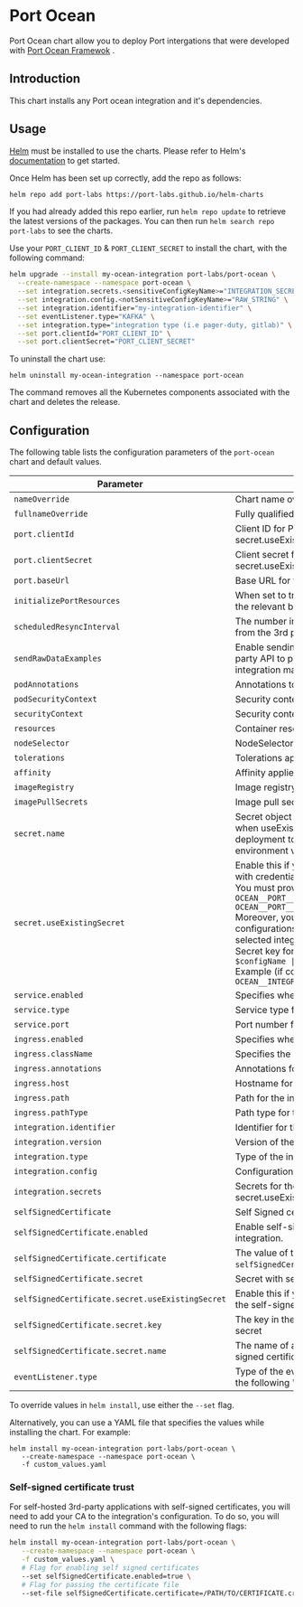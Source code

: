 # Port Ocean

Port Ocean chart allow you to deploy Port intergations that were developed with [Port Ocean Framewok](https://github.com/port-labs/port-ocean.git) .

## Introduction

This chart installs any Port ocean integration and it's dependencies.

## Usage

[Helm](https://helm.sh) must be installed to use the charts.  Please refer to
Helm's [documentation](https://helm.sh/docs) to get started.

Once Helm has been set up correctly, add the repo as follows:

```bash showLineNumbers
helm repo add port-labs https://port-labs.github.io/helm-charts
```

If you had already added this repo earlier, run `helm repo update` to retrieve
the latest versions of the packages.  You can then run `helm search repo
port-labs` to see the charts.

Use your `PORT_CLIENT_ID` & `PORT_CLIENT_SECRET` to install the chart, with the following command:

```bash showLineNumbers
helm upgrade --install my-ocean-integration port-labs/port-ocean \
  --create-namespace --namespace port-ocean \
  --set integration.secrets.<sensitiveConfigKeyName>="INTEGRATION_SECRET" \
  --set integration.config.<notSensitiveConfigKeyName>="RAW_STRING" \
  --set integration.identifier="my-integration-identifier" \
  --set eventListener.type="KAFKA" \
  --set integration.type="integration type (i.e pager-duty, gitlab)" \
  --set port.clientId="PORT_CLIENT_ID" \
  --set port.clientSecret="PORT_CLIENT_SECRET"
```

To uninstall the chart use:

    helm uninstall my-ocean-integration --namespace port-ocean

The command removes all the Kubernetes components associated with the chart and deletes the release.

## Configuration

The following table lists the configuration parameters of the `port-ocean` chart and default values.

| Parameter                                        | Description                                                                                                                                                                                                                                                                                                                                                                                                                                                                                        | Default                     |
|--------------------------------------------------|----------------------------------------------------------------------------------------------------------------------------------------------------------------------------------------------------------------------------------------------------------------------------------------------------------------------------------------------------------------------------------------------------------------------------------------------------------------------------------------------------|-----------------------------|
| `nameOverride`                                   | Chart name override.                                                                                                                                                                                                                                                                                                                                                                                                                                                                               | `""`                        |
| `fullnameOverride`                               | Fully qualified app name override.                                                                                                                                                                                                                                                                                                                                                                                                                                                                 | `""`                        |
| `port.clientId`                                  | Client ID for Port API authentication (irrelevant if secret.useExistingSecret=true).                                                                                                                                                                                                                                                                                                                                                                                                               |                             |
| `port.clientSecret`                              | Client secret for Port API authentication (irrelevant if secret.useExistingSecret=true).                                                                                                                                                                                                                                                                                                                                                                                                           |                             |
| `port.baseUrl`                                   | Base URL for the Port API.                                                                                                                                                                                                                                                                                                                                                                                                                                                                         | `https://api.getport.io/v1` |
| `initializePortResources`                        | When set to true, creates a default JQ mapping and the relevant blueprints                                                                                                                                                                                                                                                                                                                                                                                                                         | `true`                      |
| `scheduledResyncInterval`                        | The number in minutes to reschedule and poll data from the 3rd party system                                                                                                                                                                                                                                                                                                                                                                                                                        | `null`                      |
| `sendRawDataExamples`                            | Enable sending raw data examples from the third party API to port for testing and managing the integration mapping                                                                                                                                                                                                                                                                                                                                                                                                                                    | `true`                      |
| `podAnnotations`                                 | Annotations to be added to the pod.                                                                                                                                                                                                                                                                                                                                                                                                                                                                | `{}`                        |
| `podSecurityContext`                             | Security context applied to the pod.                                                                                                                                                                                                                                                                                                                                                                                                                                                               | `{}`                        |
| `securityContext`                                | Security context applied to the container.                                                                                                                                                                                                                                                                                                                                                                                                                                                         | `{}`                        |
| `resources`                                      | Container resource requests and limits.                                                                                                                                                                                                                                                                                                                                                                                                                                                            | `{}`                        |
| `nodeSelector`                                   | NodeSelector applied to the pod.                                                                                                                                                                                                                                                                                                                                                                                                                                                                   | `{}`                        |
| `tolerations`                                    | Tolerations applied to the pod.                                                                                                                                                                                                                                                                                                                                                                                                                                                                    | `[]`                        |
| `affinity`                                       | Affinity applied to the pod.                                                                                                                                                                                                                                                                                                                                                                                                                                                                       | `{}`                        |
| `imageRegistry`                                  | Image registry override.                                                                                                                                                                                                                                                                                                                                                                                                                                                                           | `""`                        |
| `imagePullSecrets`                               | Image pull secrets                                                                                                                                                                                                                                                                                                                                                                                                                                                                                 | `[]`                        |
| `secret.name`                                    | Secret object name. Can also be a list of strings when useExistingSecret is set to true, allowing the deployment to pull multiple secrets into the environment variables                                                                                                                                                                                                                                                                                                                                              | `""`                        |
| `secret.useExistingSecret`                       | Enable this if you wish to create your own secret with credentials.<br>You must provide the following secrets:<br>`OCEAN__PORT__CLIENT_ID`<br>`OCEAN__PORT__CLIENT_SECRET`<br>Moreover, you need to provide sensitive configurations (required ones are **MUST**) for the selected integration:<br>Secret key format:`OCEAN__INTEGRATION__CONFIG__{{ $configName \| snakecase \| upper }}`<br>Example (if config name is `clusterConfMapping`): `OCEAN__INTEGRATION__CONFIG__CLUSTER_CONF_MAPPING` | `false`                     |
| `service.enabled`                                | Specifies whether the service is enabled or not.                                                                                                                                                                                                                                                                                                                                                                                                                                                   | `true`                      |
| `service.type`                                   | Service type for the Port application.                                                                                                                                                                                                                                                                                                                                                                                                                                                             | `ClusterIP`                 |
| `service.port`                                   | Port number for the service.                                                                                                                                                                                                                                                                                                                                                                                                                                                                       | `8000`                      |
| `ingress.enabled`                                | Specifies whether the ingress is enabled or not.                                                                                                                                                                                                                                                                                                                                                                                                                                                   | `false`                     |
| `ingress.className`                              | Specifies the ingress ClassName.                                                                                                                                                                                                                                                                                                                                                                                                                                                                   | `""`                        |
| `ingress.annotations`                            | Annotations for the ingress object.                                                                                                                                                                                                                                                                                                                                                                                                                                                                | `{}`                        |
| `ingress.host`                                   | Hostname for the ingress.                                                                                                                                                                                                                                                                                                                                                                                                                                                                          | `null`                      |
| `ingress.path`                                   | Path for the ingress.                                                                                                                                                                                                                                                                                                                                                                                                                                                                              | `/`                         |
| `ingress.pathType`                               | Path type for the ingress.                                                                                                                                                                                                                                                                                                                                                                                                                                                                         | `Prefix`                    |
| `integration.identifier`                         | Identifier for the integration.                                                                                                                                                                                                                                                                                                                                                                                                                                                                    | `""`                        |
| `integration.version`                            | Version of the integration.                                                                                                                                                                                                                                                                                                                                                                                                                                                                        | `""`                        |
| `integration.type`                               | Type of the integration. i.e (`pager-duty`)                                                                                                                                                                                                                                                                                                                                                                                                                                                        | `""`                        |
| `integration.config`                             | Configuration for the integration.                                                                                                                                                                                                                                                                                                                                                                                                                                                                 | `{}`                        |
| `integration.secrets`                            | Secrets for the integration (irrelevant if secret.useExistingSecret=true).                                                                                                                                                                                                                                                                                                                                                                                                                         | `{}`                        |
| `selfSignedCertificate`                          | Self Signed certificate for the integration                                                                                                                                                                                                                                                                                                                                                                                                                                                        | `{}`                        |
| `selfSignedCertificate.enabled`                  | Enable self-signed certificate trust for the integration.                                                                                                                                                                                                                                                                                                                                                                                                                                          | `false`                     |
| `selfSignedCertificate.certificate`              | The value of the self-signed certificate (only when `selfSignedCertificate.enabled=true`)                                                                                                                                                                                                                                                                                                                                                                                                          | `""`                        |
| `selfSignedCertificate.secret`                   | Secret with self-signed certificate                                                                                                                                                                                                                                                                                                                                                                                                                                                                | `{}`                        |
| `selfSignedCertificate.secret.useExistingSecret` | Enable this if you wish to use your own secret with the self-signed certificate                                                                                                                                                                                                                                                                                                                                                                                                                    | `false`                     |
| `selfSignedCertificate.secret.key`               | The key in the existing self-signed certificate secret                                                                                                                                                                                                                                                                                                                                                                                                                                             | `crt`                       |
| `selfSignedCertificate.secret.name`              | The name of an existing secret containing the self-signed certificate                                                                                                                                                                                                                                                                                                                                                                                                                              | `""`                        |
| `eventListener.type`                             | Type of the event listener for the integration, one of the following "WEBHOOK" / "KAFKA" / "SAMPLE"                                                                                                                                                                                                                                                                                                                                                                                                | `"KAFKA"`                   |

To override values in `helm install`, use either the `--set` flag.

Alternatively, you can use a YAML file that specifies the values while installing the chart. For example:

    helm install my-ocean-integration port-labs/port-ocean \
       --create-namespace --namespace port-ocean \
       -f custom_values.yaml


### Self-signed certificate trust
For self-hosted 3rd-party applications with self-signed certificates, you will need to add your CA to the integration's configuration. 
To do so, you will need to run the `helm install` command with the following flags:

```sh
helm install my-ocean-integration port-labs/port-ocean \
   --create-namespace --namespace port-ocean \
   -f custom_values.yaml \ 
   # Flag for enabling self signed certificates
   --set selfSignedCertificate.enabled=true \ 
   # Flag for passing the certificate file
   --set-file selfSignedCertificate.certificate=/PATH/TO/CERTIFICATE.crt
```
